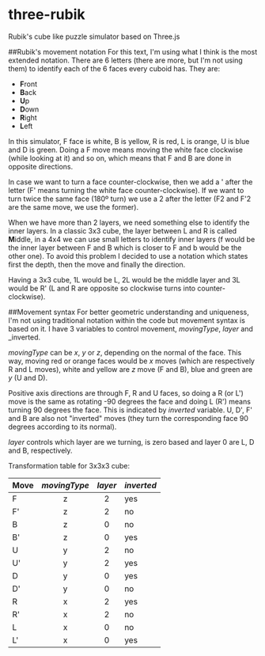# three-rubik
Rubik's cube like puzzle simulator based on Three.js

##Rubik's movement notation
For this text, I'm using what I think is the most extended notation. There are 6 letters (there are
more, but I'm not using them) to identify each of the 6 faces every cuboid has. They are:
* **F**ront
* **B**ack
* **U**p
* **D**own
* **R**ight
* **L**eft

In this simulator, F face is white, B is yellow, R is red, L is orange, U is blue and D is green. Doing a
F move means moving the white face clockwise (while looking at it) and so on, which means that F and B
are done in opposite directions.

In case we want to turn a face counter-clockwise, then we add a ' after the letter (F' means turning the
white face counter-clockwise). If we want to turn twice the same face (180º turn) we use a 2 after the letter
(F2 and F'2 are the same move, we use the former).

When we have more than 2 layers, we need something else to identify the inner layers. In a classic
3x3 cube, the layer between L and R is called **M**iddle, in a 4x4 we can use small letters to identify
inner layers (f would be the inner layer between F and B which is closer to F and b would be the other one).
To avoid this problem I decided to use a notation which states first the depth, then the move and finally the
direction.

Having a 3x3 cube, 1L would be L, 2L would be the middle layer and 3L would be R' (L and R are opposite so
clockwise turns into counter-clockwise).

##Movement syntax
For better geometric understanding and uniqueness, I'm not using traditional notation within the code but
movement syntax is based on it. I have 3 variables to control movement, _movingType_, _layer_ and _inverted.

_movingType_ can be _x_, _y_ or _z_, depending on the normal of the face. This way, 
moving red or orange faces would be _x_ moves (which are respectively R and L moves),
white and yellow are _z_ move (F and B), blue and green are _y_ (U and D).

Positive axis directions are through F, R and U faces, so doing a R (or L') move is the same
as rotating -90 degrees the face and doing L (R') means turning 90 degrees the face. This
is indicated by _inverted_ variable. U, D', F' and B are also not "inverted" moves (they turn
the corresponding face 90 degrees according to its normal).

_layer_ controls which layer are we turning, is zero based and layer 0 are L, D and B, respectively.

Transformation table for 3x3x3 cube:

|Move|_movingType_|_layer_|_inverted_|
|----|:----------:|:-----:|----------|
|F   |      z     |   2   |yes       |
|F'  |      z     |   2   |no        |
|B   |      z     |   0   |no        |
|B'  |      z     |   0   |yes       |
|U   |      y     |   2   |no        |
|U'  |      y     |   2   |yes       |
|D   |      y     |   0   |yes       |
|D'  |      y     |   0   |no        |
|R   |      x     |   2   |yes       |
|R'  |      x     |   2   |no        |
|L   |      x     |   0   |no        |
|L'  |      x     |   0   |yes       |